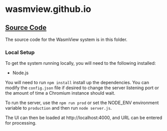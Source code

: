 # wasmview.github.io

## [Source Code](https://github.com/wasmview/wasmview.github.io/tree/master/)
The source code for the WasmView system is in this folder.

### Local Setup

To get the system running locally, you will need to the following installed:
* Node.js

You will need to run `npm install` install up the dependencies. You can modify the `config.json` file if desired to change the server listening port or the amount of time a Chromium instance should wait. 

To run the server, use the `npm run prod` or set the NODE_ENV environment variable to `production` and then run `node server.js`.

The UI can then be loaded at http://localhost:4000, and URL can be entered for processing.